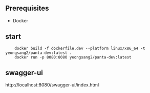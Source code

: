 ## Prerequisites
* Docker

## start 
```agsl
    docker build -f dockerfile.dev --platform linux/x86_64 -t yeongsang2/panta-dev:latest .
    docker run -p 8080:8080 yeongsang2/panta-dev:latest
```

## swagger-ui
http://localhost:8080/swagger-ui/index.html